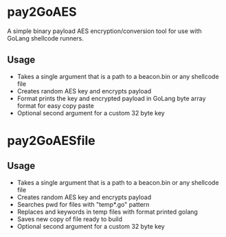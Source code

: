 # pay2GoAES

A simple binary payload AES encryption/conversion tool for use with GoLang shellcode runners.

## Usage

- Takes a single argument that is a path to a beacon.bin or any shellcode file 
- Creates random AES key and encrypts payload
- Format prints the key and encrypted payload in GoLang byte array format for easy copy paste
- Optional second argument for a custom 32 byte key

# pay2GoAESfile

## Usage
- Takes a single argument that is a path to a beacon.bin or any shellcode file 
- Creates random AES key and encrypts payload
- Searches pwd for files with "temp*.go" pattern
- Replaces <PAYLOAD> and <KEY> keywords in temp files with format printed golang 
- Saves new copy of file ready to build
- Optional second argument for a custom 32 byte key
